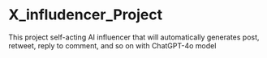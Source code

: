 # X_infludencer_Project
This project self-acting AI influencer that will automatically generates post, retweet, reply to comment, and so on with ChatGPT-4o model
